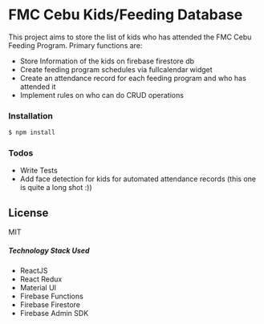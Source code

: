 # FMC Cebu Kids/Feeding Database

This project aims to store the list of kids who has attended the FMC Cebu Feeding Program.
Primary functions are:
 - Store Information of the kids on firebase firestore db
 - Create feeding program schedules via fullcalendar widget
 - Create an attendance record for each feeding program and who has attended it
 - Implement rules on who can do CRUD operations

### Installation

```sh
$ npm install
```


### Todos

 - Write Tests
 - Add face detection for kids for automated attendance records (this one is quite a long shot :))

License
----

MIT


##### Technology Stack Used
 - ReactJS
 - React Redux
 - Material UI
 - Firebase Functions
 - Firebase Firestore
 - Firebase Admin SDK